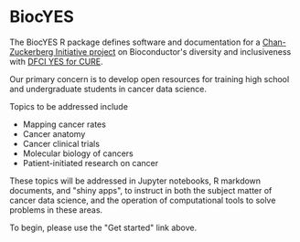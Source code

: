 # BiocYES

The BiocYES R package defines
software and documentation for a [Chan-Zuckerberg Initiative 
project](https://chanzuckerberg.com/eoss/proposals/bioconductor-sustaining-a-worldwide-community-of-genome-data-scientists/)
on Bioconductor's diversity and inclusiveness with [DFCI YES for CURE](https://www.dfhcc.harvard.edu/research/cancer-disparities/students/yes-for-cure/).  

Our primary concern is to develop open resources for training high school and undergraduate students in cancer data science.

Topics to be addressed include

- Mapping cancer rates
- Cancer anatomy
- Cancer clinical trials
- Molecular biology of cancers
- Patient-initiated research on cancer

These topics will be addressed in Jupyter notebooks, R markdown documents, and "shiny apps", to instruct in
both the subject matter of cancer data science, and the operation
of computational tools to solve problems in these areas.

To begin, please use the "Get started" link above.
